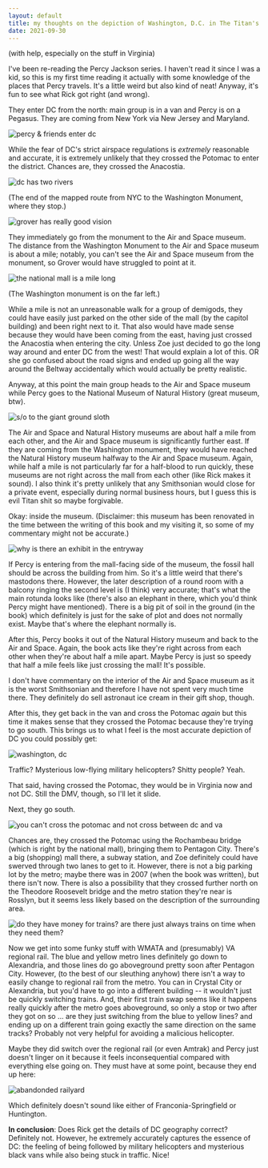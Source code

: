 ```yaml
---
layout: default
title: my thoughts on the depiction of Washington, D.C. in The Titan's Curse (the third book in the first Percy Jackson series)
date: 2021-09-30
---
```


(with help, especially on the stuff in Virginia)

I've been re-reading the Percy Jackson series. I haven't read it since I was a kid, so this is my first time reading it actually with some knowledge of the places that Percy travels. It's a little weird but also kind of neat! Anyway, it's fun to see what Rick got right (and wrong).

They enter DC from the north: main group is in a van and Percy is on a Pegasus. They are coming from New York via New Jersey and Maryland.

<img class="small" src="https://user-images.githubusercontent.com/17984478/135522619-c3944dcd-3ab8-437c-b87b-8a8a6dd93e1c.png" alt="percy & friends enter dc" style="max-width:500px;"/>

While the fear of DC's strict airspace regulations is _extremely_ reasonable and accurate, it is extremely unlikely that they crossed the Potomac to enter the district. Chances are, they crossed the Anacostia.

![dc has two rivers](https://user-images.githubusercontent.com/17984478/135523209-45f39273-05d2-480a-a8af-3da6255150b5.png)

(The end of the mapped route from NYC to the Washington Monument, where they stop.)

<img class="small" src="https://user-images.githubusercontent.com/17984478/135548501-ae50dac0-310e-4a84-9ff7-3e1f6efa9048.png" alt="grover has really good vision" style="max-width:500px;"/>

They immediately go from the monument to the Air and Space museum. The distance from the Washington Monument to the Air and Space museum is about a mile; notably, you can't see the Air and Space museum from the monument, so Grover would have struggled to point at it.

![the national mall is a mile long](https://user-images.githubusercontent.com/17984478/135523599-0df6ffda-ec7f-47c3-afed-8890750f1d74.png)

(The Washington monument is on the far left.)

While a mile is not an unreasonable walk for a group of demigods, they could have easily just parked on the other side of the mall (by the capitol building) and been right next to it. That also would have made sense because they would have been coming from the east, having just crossed the Anacostia when entering the city. Unless Zoe just decided to go the long way around and enter DC from the west! That would explain a lot of this. OR she go confused about the road signs and ended up going all the way around the Beltway accidentally which would actually be pretty realistic.

Anyway, at this point the main group heads to the Air and Space museum while Percy goes to the National Museum of Natural History (great museum, btw). 

<img class="small" src="https://user-images.githubusercontent.com/17984478/135525070-bb98fcca-2902-40a6-a3bb-d02d46dbefb5.png" alt="s/o to the giant ground sloth" style="max-width:500px;"/>

The Air and Space and Natural History museums are about half a mile from each other, and the Air and Space museum is significantly further east. If they are coming from the Washington monument, they would have reached the Natural History museum halfway to the Air and Space museum. Again, while half a mile is not particularly far for a half-blood to run quickly, these museums are not right across the mall from each other (like Rick makes it sound). I also think it's pretty unlikely that any Smithsonian would close for a private event, especially during normal business hours, but I guess this is evil Titan shit so maybe forgivable. 

Okay: inside the museum. (Disclaimer: this museum has been renovated in the time between the writing of this book and my visiting it, so some of my commentary might not be accurate.) 

<img class="small" src="https://user-images.githubusercontent.com/17984478/135526914-99bed5f4-14aa-4268-a8b9-d67dadb1180b.png" alt="why is there an exhibit in the entryway" style="max-width:500px;"/>

If Percy is entering from the mall-facing side of the museum, the fossil hall should be across the building from him. So it's a little weird that there's mastodons there. However, the later description of a round room with a balcony ringing the second level is (I think) very accurate; that's what the main rotunda looks like (there's also an elephant in there, which you'd think Percy might have mentioned). There is a big pit of soil in the ground (in the book) which definitely is just for the sake of plot and does not normally exist. Maybe that's where the elephant normally is.

After this, Percy books it out of the Natural History museum and back to the Air and Space. Again, the book acts like they're right across from each other when they're about half a mile apart. Maybe Percy is just so speedy that half a mile feels like just crossing the mall! It's possible.

I don't have commentary on the interior of the Air and Space museum as it is the worst Smithsonian and therefore I have not spent very much time there. They definitely do sell astronaut ice cream in their gift shop, though.

After this, they get back in the van and cross the Potomac _again_ but this time it makes sense that they crossed the Potomac because they're trying to go south. This brings us to what I feel is the most accurate depiction of DC you could possibly get:

<img class="small" src="https://user-images.githubusercontent.com/17984478/135528957-d28a7396-f73a-4483-a25c-055b927b3715.png" alt="washington, dc" style="max-width:500px;"/>

Traffic? Mysterious low-flying military helicopters? Shitty people? Yeah.

That said, having crossed the Potomac, they would be in Virginia now and not DC. Still the DMV, though, so I'll let it slide.

Next, they go south.

<img class="small" src="https://user-images.githubusercontent.com/17984478/135529283-eea92674-af76-4ded-8150-7ef11a0728c2.png" alt="you can't cross the potomac and not cross between dc and va" style="max-width:500px;"/>

Chances are, they crossed the Potomac using the Rochambeau bridge (which is right by the national mall), bringing them to  Pentagon City. There's a big (shopping) mall there, a subway station, and Zoe definitely could have swerved through two lanes to get to it. However, there is not a big parking lot by the metro; maybe there was in 2007 (when the book was written), but there isn't now. There is also a possibility that they crossed further north on the Theodore Roosevelt bridge and the metro station they're near is Rosslyn, but it seems less likely based on the description of the surrounding area.

<img class="small" src="https://user-images.githubusercontent.com/17984478/135552062-c3af7dc8-f8fa-48b4-9686-5a0a47f66973.png" alt="do they have money for trains? are there just always trains on time when they need them?" style="max-width:500px;"/>

Now we get into some funky stuff with WMATA and (presumably) VA regional rail. The blue and yellow metro lines definitely go down to Alexandria, and those lines do go aboveground pretty soon after Pentagon City. However, (to the best of our sleuthing anyhow) there isn't a way to easily change to regional rail from the metro. You can in Crystal City or Alexandria, but you'd have to go into a different building -- it wouldn't just be quickly switching trains. And, their first train swap seems like it happens really quickly after the metro goes aboveground, so only a stop or two after they got on so ... are they just switching from the blue to yellow lines? and ending up on a different train going exactly the same direction on the same tracks? Probably not very helpful for avoiding a malicious helicopter.

Maybe they did switch over the regional rail (or even Amtrak) and Percy just doesn't linger on it because it feels inconsequential compared with everything else going on. They must have at some point, because they end up here:

<img class="small" src="https://user-images.githubusercontent.com/17984478/135551631-68c28629-5182-4323-a357-87164ba001ba.png" alt="abandonded railyard" style="max-width:500px;"/>

Which definitely doesn't sound like either of Franconia-Springfield or Huntington.

**In conclusion**: Does Rick get the details of DC geography correct? Definitely not. However, he extremely accurately captures the essence of DC: the feeling of being followed by military helicopters and mysterious black vans while also being stuck in traffic. Nice!
